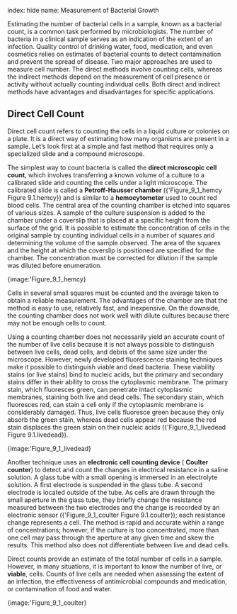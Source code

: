 index: hide
name: Measurement of Bacterial Growth

Estimating the number of bacterial cells in a sample, known as a bacterial count, is a common task performed by microbiologists. The number of bacteria in a clinical sample serves as an indication of the extent of an infection. Quality control of drinking water, food, medication, and even cosmetics relies on estimates of bacterial counts to detect contamination and prevent the spread of disease. Two major approaches are used to measure cell number. The direct methods involve counting cells, whereas the indirect methods depend on the measurement of cell presence or activity without actually counting individual cells. Both direct and indirect methods have advantages and disadvantages for specific applications.

## Direct Cell Count

Direct cell count refers to counting the cells in a liquid culture or colonies on a plate. It is a direct way of estimating how many organisms are present in a sample. Let’s look first at a simple and fast method that requires only a specialized slide and a compound microscope.

The simplest way to count bacteria is called the  **direct microscopic cell count**, which involves transferring a known volume of a culture to a calibrated slide and counting the cells under a light microscope. The calibrated slide is called a  **Petroff-Hausser chamber** ({'Figure_9_1_hemcy Figure 9.1.hemcy}) and is similar to a  **hemocytometer** used to count red blood cells. The central area of the counting chamber is etched into squares of various sizes. A sample of the culture suspension is added to the chamber under a coverslip that is placed at a specific height from the surface of the grid. It is possible to estimate the concentration of cells in the original sample by counting individual cells in a number of squares and determining the volume of the sample observed. The area of the squares and the height at which the coverslip is positioned are specified for the chamber. The concentration must be corrected for dilution if the sample was diluted before enumeration.


{image:'Figure_9_1_hemcy}
        

Cells in several small squares must be counted and the average taken to obtain a reliable measurement. The advantages of the chamber are that the method is easy to use, relatively fast, and inexpensive. On the downside, the counting chamber does not work well with dilute cultures because there may not be enough cells to count.

Using a counting chamber does not necessarily yield an accurate count of the number of live cells because it is not always possible to distinguish between live cells, dead cells, and debris of the same size under the microscope. However, newly developed fluorescence staining techniques make it possible to distinguish viable and dead bacteria. These viability stains (or live stains) bind to nucleic acids, but the primary and secondary stains differ in their ability to cross the cytoplasmic membrane. The primary stain, which fluoresces green, can penetrate intact cytoplasmic membranes, staining both live and dead cells. The secondary stain, which fluoresces red, can stain a cell only if the cytoplasmic membrane is considerably damaged. Thus, live cells fluoresce green because they only absorb the green stain, whereas dead cells appear red because the red stain displaces the green stain on their nucleic acids ({'Figure_9_1_livedead Figure 9.1.livedead}).


{image:'Figure_9_1_livedead}
        

Another technique uses an  **electronic cell counting device** ( **Coulter counter**) to detect and count the changes in electrical resistance in a saline solution. A glass tube with a small opening is immersed in an electrolyte solution. A first electrode is suspended in the glass tube. A second electrode is located outside of the tube. As cells are drawn through the small aperture in the glass tube, they briefly change the resistance measured between the two electrodes and the change is recorded by an electronic sensor ({'Figure_9_1_coulter Figure 9.1.coulter}); each resistance change represents a cell. The method is rapid and accurate within a range of concentrations; however, if the culture is too concentrated, more than one cell may pass through the aperture at any given time and skew the results. This method also does not differentiate between live and dead cells.

Direct counts provide an estimate of the total number of cells in a sample. However, in many situations, it is important to know the number of live, or  **viable**, cells. Counts of live cells are needed when assessing the extent of an infection, the effectiveness of antimicrobial compounds and medication, or contamination of food and water.


{image:'Figure_9_1_coulter}
        
